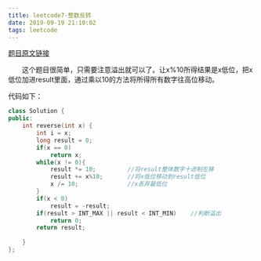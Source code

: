 ```yaml
---
title: leetcode7-整数反转
date: 2019-09-19 21:10:02
tags: leetcode
---
```


[题目原文链接](https://leetcode-cn.com/problems/reverse-integer/submissions/)

　　这个题目很简单，只需要注意溢出就可以了。让x%10所得结果是x低位，把x低位加进result里面，通过乘以10的方法将所得所有数字往高位移动。<!-- more -->

代码如下：

```c++
class Solution {
public:
    int reverse(int x) {
        int i = x;
        long result = 0;
        if(x == 0)
            return x;
        while(x != 0){       
            result *= 10;         //将result整体数字十进制左移
            result += x%10;       //将x低位移动到result低位
            x /= 10;              //x丢弃最低位
        }
        if(x < 0)
            result = -result;
        if(result > INT_MAX || result < INT_MIN)    //判断溢出
            return 0;
        return result;
        
    }
};
```

